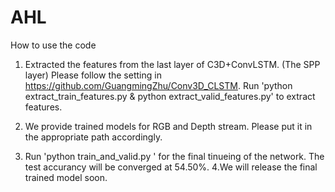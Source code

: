 # AHL
How to use the code

1. Extracted the features from the last layer of C3D+ConvLSTM. (The SPP layer)
   Please follow the setting in https://github.com/GuangmingZhu/Conv3D_CLSTM. 
   Run 'python extract_train_features.py & python extract_valid_features.py' to extract features. 
2. We provide trained models for RGB and Depth stream. Please put it in the appropriate path accordingly. 

3. Run 'python train_and_valid.py ' for the final tinueing of the network. 
   The test accurancy will be converged at 54.50%. 
4.We will release the final trained model soon.

